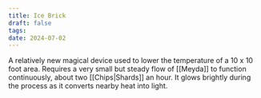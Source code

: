 ```yaml
---
title: Ice Brick
draft: false
tags:
date: 2024-07-02
---
```

A relatively new magical device used to lower the temperature of a 10 x 10 foot area. Requires a very small but steady flow of [[Meyda]] to function continuously, about two [[Chips|Shards]] an hour. It glows brightly during the process as it converts nearby heat into light. 